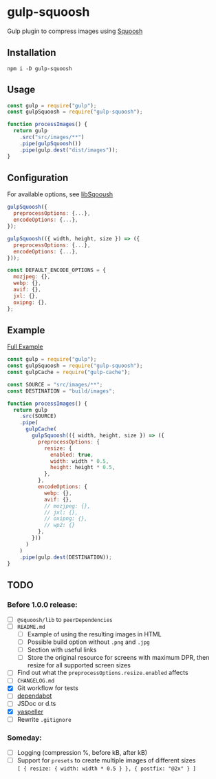 # gulp-squoosh

Gulp plugin to compress images using [Squoosh](https://github.com/GoogleChromeLabs/squoosh)

## Installation

```
npm i -D gulp-squoosh
```

## Usage

```js
const gulp = require("gulp");
const gulpSquoosh = require("gulp-squoosh");

function processImages() {
  return gulp
    .src("src/images/**")
    .pipe(gulpSquoosh())
    .pipe(gulp.dest("dist/images"));
}
```

## Configuration

For available options, see [libSqooush](https://github.com/GoogleChromeLabs/squoosh/blob/dev/libsquoosh/README.md)

```js
gulpSquoosh({
  preprocessOptions: {...},
  encodeOptions: {...},
});

gulpSquoosh(({ width, height, size }) => ({
  preprocessOptions: {...},
  encodeOptions: {...},
}));
```

```js
const DEFAULT_ENCODE_OPTIONS = {
  mozjpeg: {},
  webp: {},
  avif: {},
  jxl: {},
  oxipng: {},
};
```

## Example

[Full Example](exmaples/gulpfile.js)

```js
const gulp = require("gulp");
const gulpSquoosh = require("gulp-squoosh");
const gulpCache = require("gulp-cache");

const SOURCE = "src/images/**";
const DESTINATION = "build/images";

function processImages() {
  return gulp
    .src(SOURCE)
    .pipe(
      gulpCache(
        gulpSquoosh(({ width, height, size }) => ({
          preprocessOptions: {
            resize: {
              enabled: true,
              width: width * 0.5,
              height: height * 0.5,
            },
          },
          encodeOptions: {
            webp: {},
            avif: {},
            // mozjpeg: {},
            // jxl: {},
            // oxipng: {},
            // wp2: {}
          },
        }))
      )
    )
    .pipe(gulp.dest(DESTINATION));
}
```

## TODO

### Before 1.0.0 release:

- [ ] `@squoosh/lib` to `peerDependencies`
- [ ] `README.md`
  - [ ] Example of using the resulting images in HTML
  - [ ] Possible build option without `.png` and `.jpg`
  - [ ] Section with useful links
  - [ ] Store the original resource for screens with maximum DPR, then resize for all supported screen sizes
- [ ] Find out what the `preprocessOptions.resize.enabled` affects
- [ ] `CHANGELOG.md`
- [x] Git workflow for tests
- [ ] [dependabot](https://github.com/dependabot)
- [ ] JSDoc or d.ts
- [x] [yaspeller](https://github.com/hcodes/yaspeller)
- [ ] Rewrite `.gitignore`

### Someday:

- [ ] Logging (compression %, before kB, after kB)
- [ ] Support for `presets` to create multiple images of different sizes \
       `[ { resize: { width: width * 0.5 } }, { postfix: "@2x" } ]`
